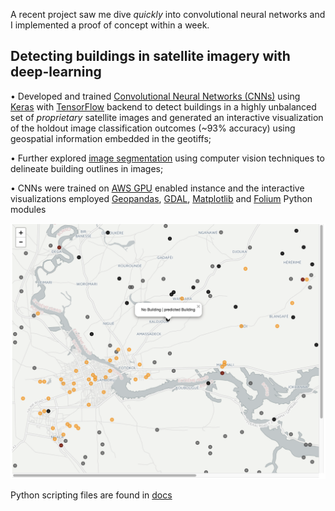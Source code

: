  
A recent project saw me dive _quickly_ into convolutional neural networks and I implemented a proof of concept within a week. 

## Detecting buildings in satellite imagery with deep-learning  

• Developed and trained [Convolutional Neural Networks (CNNs)](http://cs231n.github.io/convolutional-networks/) using [Keras](https://keras.io/) with [TensorFlow](https://github.com/tensorflow/tensorflow) backend to detect buildings in a highly unbalanced set of *proprietary* satellite images and generated an interactive visualization of the holdout image classification outcomes (~93% accuracy) using geospatial information embedded in the geotiffs;  

• Further explored [image segmentation](https://en.wikipedia.org/wiki/Image_segmentation) using computer vision techniques to delineate building outlines in images;  

• CNNs were trained on [AWS GPU](https://aws.amazon.com/ec2/instance-types/) enabled instance and the interactive visualizations employed [Geopandas](http://geopandas.org/), [GDAL](https://en.wikipedia.org/wiki/GDAL), [Matplotlib](https://matplotlib.org/) and [Folium](https://folium.readthedocs.io/en/latest/index.html) Python modules  

<img src="https://github.com/hengrumay/image_classification/blob/master/docs/Folium_maps/satellite_map.png"> <!--height="500" width="800"-->


Python scripting files are found in [docs](https://github.com/hengrumay/image_classification/tree/master/docs)
